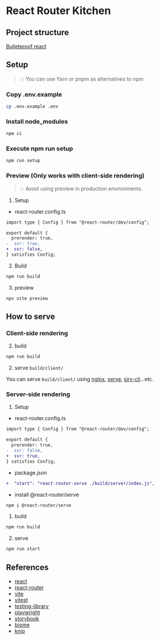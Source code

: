 # React Router Kitchen

## Project structure

[Bulletproof react](https://github.com/alan2207/bulletproof-react/blob/master/docs/project-structure.md)

## Setup

> 💡 You can use Yarn or pnpm as alternatives to npm

### Copy .env.example

```sh
cp .env.example .env
```

### Install node_modules

```sh
npm ci
```

### Execute npm run setup

```sh
npm run setup
```

### Preview (Only works with client-side rendering)

> 💡 Avoid using preview in production environments.

1. Setup

- react-router.config.ts

```diff
import type { Config } from "@react-router/dev/config";

export default {
  prerender: true,
-  ssr: true,
+  ssr: false,
} satisfies Config;
```

2. Build

```sh
npm run build
```

3. preview

```sh
npx vite preview
```

## How to serve

### Client-side rendering



2. build

```sh
npm run build
```

2. serve `build/client/`

You can serve `build/client/` using [nginx](https://docs.nginx.com/nginx/admin-guide/web-server/serving-static-content/), [serve](https://www.npmjs.com/package/serve), [sirv-cli](https://www.npmjs.com/package/sirv-cli)...etc.

### Server-side rendering

1. Setup

- react-router.config.ts

```diff
import type { Config } from "@react-router/dev/config";

export default {
  prerender: true,
-  ssr: false,
+  ssr: true,
} satisfies Config;
```

- package.json

```diff
+  "start": "react-router-serve ./build/server/index.js",
```

- install @react-router/serve
```bash
npm i @react-router/serve
```

1. build

```sh
npm run build
```

2. serve

```sh
npm run start
```

## References

- [react](https://react.dev/)
- [react-router](https://reactrouter.com/home)
- [vite](https://vite.dev/guide/)
- [vitest](https://vitest.dev/guide/)
- [testing-library](https://testing-library.com/docs)
- [playwright](https://playwright.dev/docs/intro)
- [storybook](https://storybook.js.org/docs)
- [biome](https://biomejs.dev/)
- [knip](https://knip.dev/overview/getting-started)
